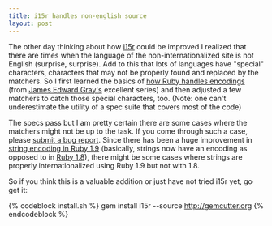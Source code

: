 ```yaml
---
title: i15r handles non-english source
layout: post
---
```


The other day thinking about how [i15r][i15r_repo] could be improved I realized that there are times when the language of the non-internationalized site is not English (surprise, surprise). Add to this that lots of languages have "special" characters, characters that may not be properly found and replaced by the matchers. So I first learned the basics of [how Ruby handles encodings][ruby_encoding_series] (from [James Edward Gray's][james_edward_grays_blog] excellent series) and then adjusted a few matchers to catch those special characters, too. (Note: one can't underestimate the utility of a spec suite that covers most of the code)

The specs pass but I am pretty certain there are some cases where the matchers might not be up to the task. If you come through such a case, please [submit a bug report][i15r_issues]. Since there has been a huge improvement in [string encoding in Ruby 1.9][strings_ruby19] (basically, strings now have an encoding as opposed to in [Ruby 1.8][strings_ruby18]), there might be some cases where strings are properly internationalized using Ruby 1.9 but not with 1.8.

So if you think this is a valuable addition or just have not tried i15r yet, go get it:

{% codeblock install.sh %}
gem install i15r --source http://gemcutter.org
{% endcodeblock %}

[i15r_repo]: http://github.com/balinterdi/i15r
[ruby_encoding_series]: http://blog.grayproductions.net/articles/understanding_m17n
[james_edward_grays_blog]: http://blog.grayproductions.net/
[i15r_issues]: http://github.com/balinterdi/i15r/issues
[strings_ruby18]: http://blog.grayproductions.net/articles/bytes_and_characters_in_ruby_18
[strings_ruby19]: http://blog.grayproductions.net/articles/ruby_19s_string
